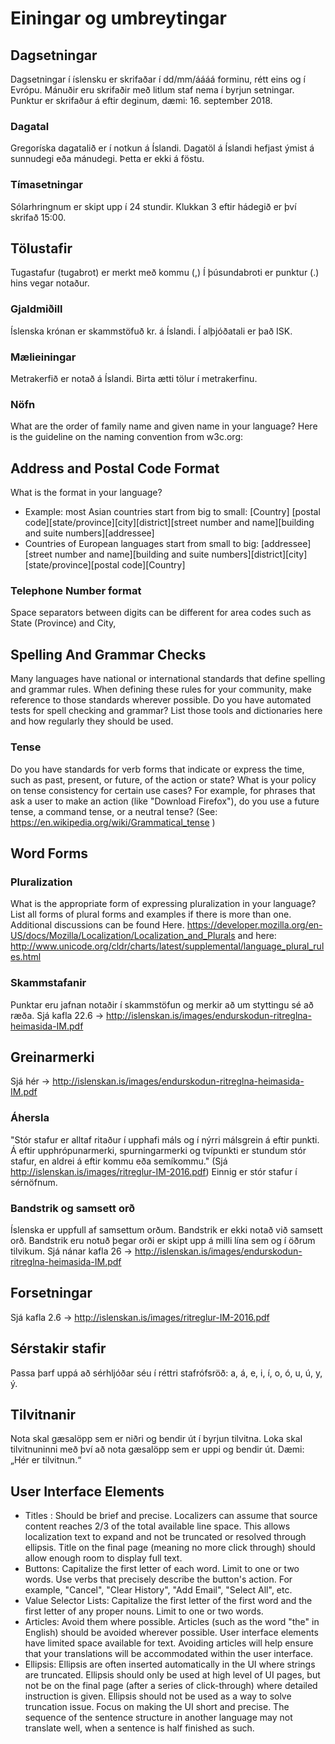 # Einingar og umbreytingar

## Dagsetningar

Dagsetningar í íslensku er skrifaðar í dd/mm/áááá forminu, rétt eins og í Evrópu. Mánuðir eru skrifaðir með litlum staf nema í byrjun setningar. Punktur er skrifaður á eftir deginum, dæmi: 16. september 2018.

### Dagatal

Gregoríska dagatalið er í notkun á Íslandi. Dagatöl á Íslandi hefjast ýmist á sunnudegi eða mánudegi. Þetta er ekki á föstu. 

### Tímasetningar

Sólarhringnum er skipt upp í 24 stundir. Klukkan 3 eftir hádegið er því skrifað 15:00.

## Tölustafir

Tugastafur (tugabrot) er merkt með kommu (,)
Í þúsundabroti er punktur (.) hins vegar notaður.

### Gjaldmiðill

Íslenska krónan er skammstöfuð kr. á Íslandi. Í alþjóðatali er það ISK.

### Mælieiningar

Metrakerfið er notað á Íslandi. Birta ætti tölur í metrakerfinu. 

### Nöfn

What are the order of family name and given name in your language? Here is the guideline on the naming convention from w3c.org:

## Address and Postal Code Format

What is the format in your language?

* Example: most Asian countries start from big to small: [Country] [postal code][state/province][city][district][street number and name][building and suite numbers][addressee]
* Countries of European languages start from small to big: [addressee][street number and name][building and suite numbers][district][city][state/province][postal code][Country]

### Telephone Number format

Space separators between digits can be different for area codes such as State (Province) and City,

## Spelling And Grammar Checks

Many languages have national or international standards that define spelling and grammar rules. When defining these rules for your community, make reference to those standards wherever possible. Do you have automated tests for spell checking and grammar? List those tools and dictionaries here and how regularly they should be used.

### Tense

Do you have standards for verb forms that indicate or express the time, such as past, present, or future, of the action or state? What is your policy on tense consistency for certain use cases? For example, for phrases that ask a user to make an action (like "Download Firefox"), do you use a future tense, a command tense, or a neutral tense? (See: <a href="https://en.wikipedia.org/wiki/Grammatical_tense">https://en.wikipedia.org/wiki/Grammatical_tense</a> )

## Word Forms

### Pluralization

What is the appropriate form of expressing pluralization in your language? List all forms of plural forms and examples if there is more than one. Additional discussions can be found Here. <a href="https://developer.mozilla.org/en-US/docs/Mozilla/Localization/Localization_and_Plurals">https://developer.mozilla.org/en-US/docs/Mozilla/Localization/Localization_and_Plurals</a> and here: <a href="http://www.unicode.org/cldr/charts/latest/supplemental/language_plural_rules.html">http://www.unicode.org/cldr/charts/latest/supplemental/language_plural_rules.html</a>

### Skammstafanir

Punktar eru jafnan notaðir í skammstöfun og merkir að um styttingu sé að ræða. Sjá kafla 22.6  -> http://islenskan.is/images/endurskodun-ritreglna-heimasida-IM.pdf 


## Greinarmerki

Sjá hér  -> http://islenskan.is/images/endurskodun-ritreglna-heimasida-IM.pdf

### Áhersla

"Stór stafur er alltaf ritaður í upphafi máls og í nýrri málsgrein á eftir punkti. Á eftir upphrópunarmerki, spurningarmerki og tvípunkti er stundum stór stafur, en aldrei á eftir kommu eða semíkommu." (Sjá http://islenskan.is/images/ritreglur-IM-2016.pdf) Einnig er stór stafur í sérnöfnum.

### Bandstrik og samsett orð

Íslenska er uppfull af samsettum orðum. Bandstrik er ekki notað við samsett orð. Bandstrik eru notuð þegar orði er skipt upp á milli lína sem og í öðrum tilvikum. Sjá nánar kafla 26  -> http://islenskan.is/images/endurskodun-ritreglna-heimasida-IM.pdf

## Forsetningar

Sjá kafla 2.6  -> http://islenskan.is/images/ritreglur-IM-2016.pdf 

## Sérstakir stafir

Passa þarf uppá að sérhljóðar séu í réttri stafrófsröð: a, á, e, i, í, o, ó, u, ú, y, ý.

## Tilvitnanir

Nota skal gæsalöpp sem er niðri og bendir út í byrjun tilvitna. Loka skal tilvitnuninni með því að nota gæsalöpp sem er uppi og bendir út. Dæmi: „Hér er tilvitnun.“


## User Interface Elements

* Titles : Should be brief and precise. Localizers can assume that source content reaches 2/3 of the total available line space. This allows localization text to expand and not be truncated or resolved through ellipsis. Title on the final page (meaning no more click through) should allow enough room to display full text.
* Buttons: Capitalize the first letter of each word. Limit to one or two words. Use verbs that precisely describe the button's action. For example, "Cancel", "Clear History", "Add Email", "Select All", etc.
* Value Selector Lists: Capitalize the first letter of the first word and the first letter of any proper nouns. Limit to one or two words.
* Articles: Avoid them where possible. Articles (such as the word "the" in English) should be avoided wherever possible. User interface elements have limited space available for text. Avoiding articles will help ensure that your translations will be accommodated within the user interface.
* Ellipsis: Ellipsis are often inserted automatically in the UI where strings are truncated. Ellipsis should only be used at high level of UI pages, but not be on the final page (after a series of click-through) where detailed instruction is given. Ellipsis should not be used as a way to solve truncation issue. Focus on making the UI short and precise. The sequence of the sentence structure in another language may not translate well, when a sentence is half finished as such.
